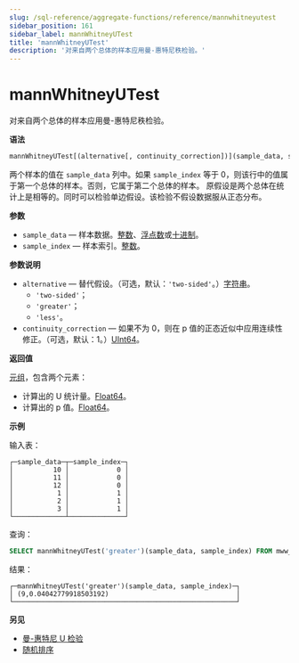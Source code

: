 ```yaml
---
slug: /sql-reference/aggregate-functions/reference/mannwhitneyutest
sidebar_position: 161
sidebar_label: mannWhitneyUTest
title: 'mannWhitneyUTest'
description: '对来自两个总体的样本应用曼-惠特尼秩检验。'
---
```



# mannWhitneyUTest

对来自两个总体的样本应用曼-惠特尼秩检验。

**语法**

``` sql
mannWhitneyUTest[(alternative[, continuity_correction])](sample_data, sample_index)
```

两个样本的值在 `sample_data` 列中。如果 `sample_index` 等于 0，则该行中的值属于第一个总体的样本。否则，它属于第二个总体的样本。
原假设是两个总体在统计上是相等的。同时可以检验单边假设。该检验不假设数据服从正态分布。

**参数**

- `sample_data` — 样本数据。[整数](../../../sql-reference/data-types/int-uint.md)、[浮点数](../../../sql-reference/data-types/float.md)或[十进制](../../../sql-reference/data-types/decimal.md)。
- `sample_index` — 样本索引。[整数](../../../sql-reference/data-types/int-uint.md)。

**参数说明**

- `alternative` — 替代假设。（可选，默认：`'two-sided'`。）[字符串](../../../sql-reference/data-types/string.md)。
    - `'two-sided'`；
    - `'greater'`；
    - `'less'`。
- `continuity_correction` — 如果不为 0，则在 p 值的正态近似中应用连续性修正。（可选，默认：1。）[UInt64](../../../sql-reference/data-types/int-uint.md)。

**返回值**

[元组](../../../sql-reference/data-types/tuple.md)，包含两个元素：

- 计算出的 U 统计量。[Float64](../../../sql-reference/data-types/float.md)。
- 计算出的 p 值。[Float64](../../../sql-reference/data-types/float.md)。

**示例**

输入表：

``` text
┌─sample_data─┬─sample_index─┐
│          10 │            0 │
│          11 │            0 │
│          12 │            0 │
│           1 │            1 │
│           2 │            1 │
│           3 │            1 │
└─────────────┴──────────────┘
```

查询：

``` sql
SELECT mannWhitneyUTest('greater')(sample_data, sample_index) FROM mww_ttest;
```

结果：

``` text
┌─mannWhitneyUTest('greater')(sample_data, sample_index)─┐
│ (9,0.04042779918503192)                                │
└────────────────────────────────────────────────────────┘
```

**另见**

- [曼-惠特尼 U 检验](https://en.wikipedia.org/wiki/Mann%E2%80%93Whitney_U_test)
- [随机排序](https://en.wikipedia.org/wiki/Stochastic_ordering)
